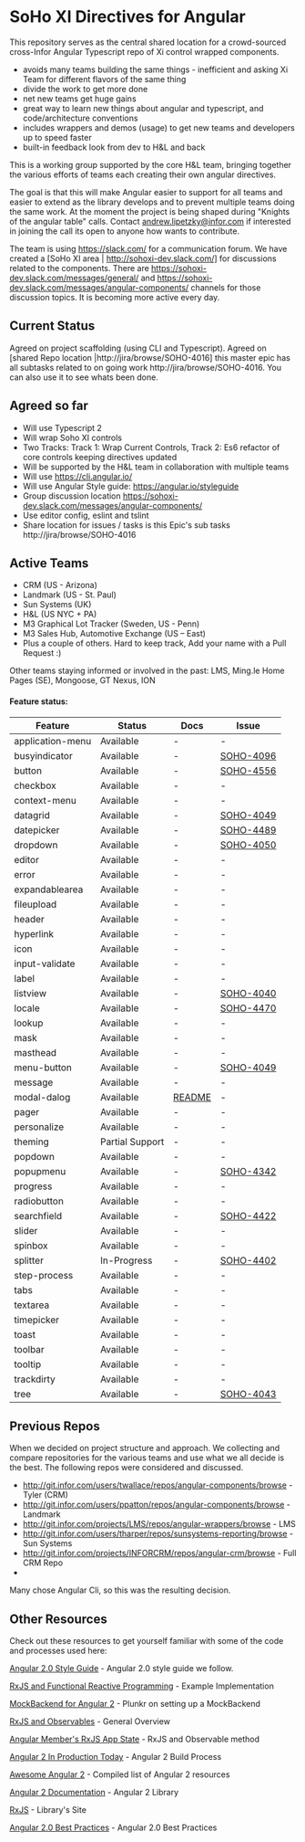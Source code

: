 
# SoHo XI Directives for Angular

This repository serves as the central shared location for a crowd-sourced cross-Infor Angular Typescript repo of Xi control wrapped components.

  - avoids many teams building the same things - inefficient and asking Xi Team for different flavors of the same thing
  - divide the work to get more done
  - net new teams get huge gains
  - great way to learn new things about angular and typescript, and code/architecture conventions
  - includes wrappers and demos (usage) to get new teams and developers up to speed faster
  - built-in feedback look from dev to H&L and back

This is a working group supported by the core H&L team,  bringing together the various efforts of teams each creating their own angular directives.

The goal is that this will make Angular easier to support for all teams and easier to extend as the library develops and to prevent multiple teams doing the same work. At the moment the project is being shaped during "Knights of the angular table" calls. Contact andrew.lipetzky@infor.com if interested in joining the call its open to anyone how wants to contribute.

The team is using https://slack.com/ for a communication forum.  We have created a [SoHo XI area | http://sohoxi-dev.slack.com/] for discussions related to the components.  There are https://sohoxi-dev.slack.com/messages/general/ and https://sohoxi-dev.slack.com/messages/angular-components/ channels for those discussion topics.  It is becoming more active every day.

## Current Status

Agreed on project scaffolding (using CLI and Typescript). Agreed on [shared Repo location |http://jira/browse/SOHO-4016] this master epic has all subtasks related to on going work
http://jira/browse/SOHO-4016. You can also use it to see whats been done.

## Agreed so far
* Will use Typescript 2
* Will wrap Soho XI controls
* Two Tracks: Track 1: Wrap Current Controls, Track 2: Es6 refactor of core controls keeping directives updated
* Will be supported by the H&L team in collaboration with multiple teams
* Will use https://cli.angular.io/
* Will use Angular Style guide: https://angular.io/styleguide
* Group discussion location https://sohoxi-dev.slack.com/messages/angular-components/
* Use editor config, eslint and tslint
* Share location for issues / tasks is this Epic's sub tasks http://jira/browse/SOHO-4016

## Active Teams

* CRM (US - Arizona)
* Landmark (US - St. Paul)
* Sun Systems (UK)
* H&L (US NYC + PA)
* M3 Graphical Lot Tracker (Sweden, US - Penn)
* M3 Sales Hub, Automotive Exchange (US – East)
* Plus a couple of others.  Hard to keep track, Add your name with a Pull Request :)

Other teams staying informed or involved in the past: LMS, Ming.le Home Pages (SE), Mongoose, GT Nexus, ION

#### Feature status:

| Feature          | Status                              | Docs         | Issue          |
|------------------|-------------------------------------|--------------|----------------|
| application-menu |                           Available |            - |              - |
| busyindicator    |                           Available |            - | [SOHO-4096][#4096] |
| button           |                           Available |            - | [SOHO-4556][#4556] |
| checkbox         |                           Available |            - |              - |
| context-menu     |                           Available |            - |              - |
| datagrid         |                           Available |            - | [SOHO-4049][#4049] |
| datepicker       |                           Available |            - | [SOHO-4489][#4489] |
| dropdown         |                           Available |            - | [SOHO-4050][#4050] |
| editor           |                           Available |            - |              - |
| error            |                           Available |            - |              - |
| expandablearea   |                           Available |            - |              - |
| fileupload       |                           Available |            - |              - |
| header           |                           Available |            - |              - |
| hyperlink        |                           Available |            - |              - |
| icon             |                           Available |            - |              - |
| input-validate   |                           Available |            - |              - |
| label            |                           Available |            - |              - |
| listview         |                           Available |            - | [SOHO-4040][#4040] |
| locale           |                           Available |            - | [SOHO-4470][#4470] |
| lookup           |                           Available |            - |              - |
| mask             |                           Available |            - |              - |
| masthead         |                           Available |            - |              - |
| menu-button      |                           Available |            - | [SOHO-4049][#4089] |
| message          |                           Available |           -  |              - |
| modal-dalog      |                           Available | [README][1]  |              - |
| pager            |                           Available |           -  |              - |
| personalize      |                           Available |           -  |              - |
| theming          |                     Partial Support |           -  |              - |
| popdown          |                           Available |           -  |              - |
| popupmenu        |                           Available |           -  | [SOHO-4342][#4342] |
| progress         |                           Available |           -  |              - |
| radiobutton      |                           Available |           -  |              - |
| searchfield      |                           Available |           -  | [SOHO-4422][#4422] |
| slider           |                           Available |           -  |              - |
| spinbox          |                           Available |           -  |              - |
| splitter         |                         In-Progress |           -  | [SOHO-4402][#4402] |
| step-process     |                           Available |           -  |              - |
| tabs             |                           Available |           -  |              - |
| textarea         |                           Available |           -  |              - |
| timepicker       |                           Available |           -  |              - |
| toast            |                           Available |           -  |              - |
| toolbar          |                           Available |           -  |              - |
| tooltip          |                           Available |           -  |              - |
| trackdirty       |                           Available |           -  |              - |
| tree             |                           Available |           -  | [SOHO-4043][#4083] |


[1]: http://git.infor.com/projects/SOHO/repos/angular-components/browse/src/soho/modal-dialog/README.md
[#4049]: http://jira/browse/SOHO-4049
[#4050]: http://jira/browse/SOHO-4050
[#4040]: http://jira/browse/SOHO-4040
[#4083]: http://jira/browse/SOHO-4083
[#4089]: http://jira/browse/SOHO-4089
[#4096]: http://jira/browse/SOHO-4096
[#4097]: http://jira/browse/SOHO-4097
[#4342]: http://jira/browse/SOHO-4342
[#4402]: http://jira/browse/SOHO-4402
[#4422]: http://jira/browse/SOHO-4422
[#4470]: http://jira/browse/SOHO-4470
[#4489]: http://jira/browse/SOHO-4489
[#4556]: http://jira/browse/SOHO-4556

## Previous Repos

When we decided on project structure and approach. We collecting and compare repositories for the various teams and use what we all decide is the best. The following repos were considered and discussed.

* http://git.infor.com/users/twallace/repos/angular-components/browse - Tyler (CRM)
* http://git.infor.com/users/ppatton/repos/angular-components/browse - Landmark
* http://git.infor.com/projects/LMS/repos/angular-wrappers/browse - LMS
* http://git.infor.com/users/tharper/repos/sunsystems-reporting/browse - Sun Systems
* http://git.infor.com/projects/INFORCRM/repos/angular-crm/browse - Full CRM Repo
*
Many chose Angular Cli, so this was the resulting decision.

## Other Resources

Check out these resources to get yourself familiar with some of the code and processes used here:

[Angular 2.0 Style Guide]( https://github.com/johnpapa/angular-styleguide/blob/master/a2/README.md) - Angular 2.0 style guide we follow.

[RxJS and Functional Reactive Programming](http://blog.jhades.org/angular-2-application-architecture-building-applications-using-rxjs-and-functional-reactive-programming-vs-redux/) - Example Implementation

[MockBackend for Angular 2](http://plnkr.co/edit/7LWALD?p=preview) - Plunkr on setting up a MockBackend

[RxJS and Observables](http://blog.jhades.org/functional-reactive-programming-for-angular-2-developers-rxjs-and-observables/) - General Overview

[Angular Member's RxJS App State](http://victorsavkin.com/post/137821436516/managing-state-in-angular-2-applications) - RxJS and Observable method

[Angular 2 In Production Today](http://blog.jhades.org/how-to-run-angular-2-in-production-today/) - Angular 2 Build Process

[Awesome Angular 2](https://www.npmjs.com/package/awesome-angular2) - Compiled list of Angular 2 resources

[Angular 2 Documentation](https://angular.io/docs/ts/latest/) - Angular 2 Library

[RxJS](http://reactivex.io/) - Library's Site

[Angular 2.0 Best Practices]( https://blog.budacode.com/2016/06/27/angular-2-best-practises/?utm_source=hackernews&utm_medium=social&utm_campaign=angular2-best-practises) - Angular 2.0 Best Practices
